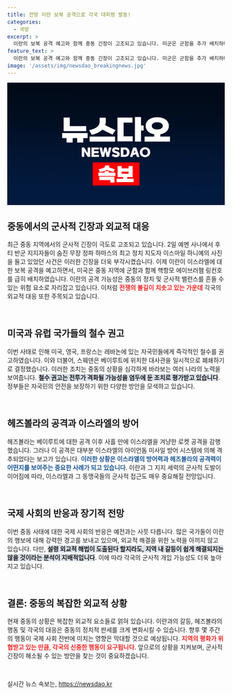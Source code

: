 ```yaml
---
title: 전망 이란 보복 공격으로 각국 대피령 발동!
categories:
  - 국방
excerpt: >
  이란의 보복 공격 예고와 함께 중동 긴장이 고조되고 있습니다. 미군은 군함을 추가 배치하며 대응 태세를 갖추고, 레바논에서는 헤즈볼라가 이스라엘을 겨냥한 공격에 나섰습니다. 상황이 심각해지는 가운데, 유럽 각국은 자국민 철수를 권고하고 있습니다.
feature_text: >
  이란의 보복 공격 예고와 함께 중동 긴장이 고조되고 있습니다. 미군은 군함을 추가 배치하며 대응 태세를 갖추고, 레바논에서는 헤즈볼라가 이스라엘을 겨냥한 공격에 나섰습니다. 상황이 심각해지는 가운데, 유럽 각국은 자국민 철수를 권고하고 있습니다.
image: '/assets/img/newsdao_breakingnews.jpg'
---
```


<p><img src="/assets/img/newsdao_breakingnews.jpg" alt="bookingtag 속보" /></p>

<h2 data-ke-size="size26">중동에서의 군사적 긴장과 외교적 대응</h2>

<p data-ke-size="size16">최근 중동 지역에서의 군사적 긴장이 극도로 고조되고 있습니다. 2일 예멘 사나에서 후티 반군 지지자들이 숨진 무장 정파 하마스의 최고 정치 지도자 이스마일 하니예의 사진을 들고 있었던 사건은 이러한 긴장을 더욱 부각시켰습니다. 이제 이란이 이스라엘에 대한 보복 공격을 예고하면서, 미국은 중동 지역에 군함과 함께 핵항모 에이브러햄 링컨호를 급히 배치하였습니다. 이란의 공격 가능성은 중동의 정치 및 군사적 밸런스를 흔들 수 있는 위험 요소로 자리잡고 있습니다. 이처럼 <b><span style="color: #ee2323;">전쟁의 불길이 치솟고 있는 가운데</span></b> 각국의 외교적 대응 또한 주목되고 있습니다.</p>

<p data-ke-size="size16">&nbsp;</p>

<h2 data-ke-size="size26">미국과 유럽 국가들의 철수 권고</h2>

<p data-ke-size="size16">이번 사태로 인해 미국, 영국, 프랑스는 레바논에 있는 자국민들에게 즉각적인 철수를 권고하였습니다. 이와 더불어, 스웨덴은 베이루트에 위치한 대사관을 일시적으로 폐쇄하기로 결정했습니다. 이러한 조치는 중동의 상황을 심각하게 바라보는 여러 나라의 노력을 보여줍니다. <b><span style="background-color: #21538527;">철수 권고는 전투가 격화될 가능성을 염두에 둔 조치로 평가받고 있습니다</span></b>. 정부들은 자국민의 안전을 보장하기 위한 다양한 방안을 모색하고 있습니다.</p>

<p data-ke-size="size16">&nbsp;</p>

<h2 data-ke-size="size26">헤즈볼라의 공격과 이스라엘의 방어</h2>

<p data-ke-size="size16">헤즈볼라는 베이루트에 대한 공격 이후 사흘 만에 이스라엘을 겨냥한 로켓 공격을 감행했습니다. 그러나 이 공격은 대부분 이스라엘의 아이언돔 미사일 방어 시스템에 의해 격추되었다는 보고가 있습니다. <b><span style="color: #1a5490;">이러한 상황은 이스라엘의 방어력과 헤즈볼라의 공격력이 어떤지를 보여주는 중요한 사례가 되고 있습니다</span></b>. 이란과 그 지지 세력의 군사적 도발이 이어짐에 따라, 이스라엘과 그 동맹국들의 군사적 접근도 매우 중요해질 전망입니다.</p>

<p data-ke-size="size16">&nbsp;</p>

<h2 data-ke-size="size26">국제 사회의 반응과 장기적 전망</h2>

<p data-ke-size="size16">이번 중동 사태에 대한 국제 사회의 반응은 예전과는 사뭇 다릅니다. 많은 국가들이 이란의 행보에 대해 강력한 경고를 보내고 있으며, 외교적 해결을 위한 노력을 아끼지 않고 있습니다. 다만, <b><span style="background-color: #21538527;">설령 외교적 해법이 도출된다 할지라도, 지역 내 갈등이 쉽게 해결되지는 않을 것이라는 분석이 지배적입니다</span></b>. 이에 따라 각국의 군사적 개입 가능성도 더욱 높아지고 있습니다.</p>

<p data-ke-size="size16">&nbsp;</p>

<h2 data-ke-size="size26">결론: 중동의 복잡한 외교적 상황</h2>

<p data-ke-size="size16">현재 중동의 상황은 복잡한 외교적 요소들로 얽혀 있습니다. 이란과의 갈등, 헤즈볼라의 행동 및 각국의 대응은 중동의 정치적 판세를 크게 변화시킬 수 있습니다. 향후 몇 주간의 행동이 국제 사회 전반에 미치는 영향은 막대할 것으로 예상됩니다. <b><span style="color: #ee2323;">지역의 평화가 위협받고 있는 만큼, 각국의 신중한 행동이 요구됩니다</span></b>. 앞으로의 상황을 지켜보며, 군사적 긴장이 해소될 수 있는 방안을 찾는 것이 중요하겠습니다.</p>

<p data-ke-size="size16">&nbsp;</p>
실시간 뉴스 속보는, <a href="https://newsdao.kr" rel="dofollow">https://newsdao.kr</a>



